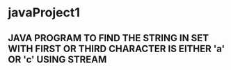 # javaProject1
## JAVA PROGRAM TO FIND THE STRING IN SET WITH FIRST OR THIRD CHARACTER IS EITHER 'a' OR 'c' USING STREAM
